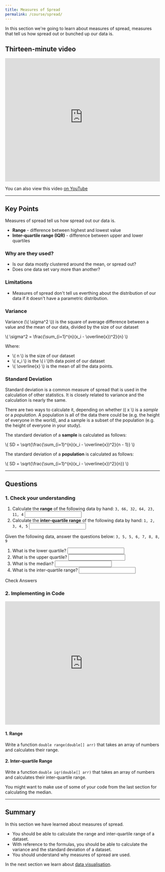 ```yaml
---
title: Measures of Spread
permalink: /course/spread/
---
```


In this section we're going to learn about measures of spread, measures that tell us how spread out or bunched up our data is.

## Thirteen-minute video

<iframe width="100%" height="400px" src="https://www.youtube-nocookie.com/embed/a6u8GKgLIU4" frameborder="0" allow="accelerometer; autoplay; clipboard-write; encrypted-media; gyroscope; picture-in-picture" allowfullscreen></iframe>

You can also view this video [on YouTube](https://youtu.be/a6u8GKgLIU4)

---

<script src="https://polyfill.io/v3/polyfill.min.js?features=es6"></script>
<script id="MathJax-script" src="https://cdn.jsdelivr.net/npm/mathjax@3/es5/tex-mml-chtml.js"></script>


## Key Points

Measures of spread tell us how spread out our data is.

* **Range** - difference between highest and lowest value
* **Inter-quartile range (IQR)** - difference between upper and lower quartiles

### Why are they used?

* Is our data mostly clustered around the mean, or spread out?
* Does one data set vary more than another?

### Limitations

* Measures of spread don't tell us everthing about the distribution of our data if it doesn't have a parametric distribution.

### Variance

Variance (\\( \sigma^2 \\)) is the square of average difference between a value and the mean of our data, divided by the size of our dataset

<p class="math">\( \sigma^2 = \frac{\sum_{i=1}^{n}(x_i - \overline{x})^2}{n} \)</p>

Where:
* \\( n \\) is the size of our dataset
* \\( x_i \\) is the \\( i \\)th data point of our dataset
* \\( \overline{x} \\) is the mean of all the data points.

### Standard Deviation

Standard deviation is a common measure of spread that is used in the calculation of other statistics. It is closely related to variance and the calculation is nearly the same.

There are two ways to calculate it, depending on whether \(( x \\) is a _sample_ or a _population_. A population is all of the data there could be (e.g. the height of everyone in the world), and a sample is a subset of the population (e.g. the height of everyone in your study).

The standard deviation of a **sample** is calculated as follows:

<p class="math">\( SD = \sqrt{\frac{\sum_{i=1}^{n}(x_i - \overline{x})^2}{n - 1}} \)</p>

The standard deviation of a **population** is calculated as follows:

<p class="math">\( SD = \sqrt{\frac{\sum_{i=1}^{n}(x_i - \overline{x})^2}{n}} \)</p>


---

## Questions

### 1. Check your understanding

1. <label for ="q1">Calculate the **range** of the following data by hand: `3, 66, 32, 64, 23, 11, 4`</label> <input type="text" id="q1" data-answer="63"/> <span id="q1c" style="display:inline-block"></span>
2. <label for ="q2">Calculate the **inter-quartile range** of the following data by hand: `1, 2, 3, 4, 5`</label> <input type="text" id="q2" data-answer="2"/> <span id="q2c" style="display:inline-block"></span>

Given the following data, answer the questions below:  `3, 5, 5, 6, 7, 8, 8, 9`

1. <label for ="q3">What is the lower quartile?</label> <input type="text" id="q3" data-answer="5"/> <span id="q3c" style="display:inline-block"></span>
2. <label for ="q4">What is the upper quartile?</label> <input type="text" id="q4" data-answer="8"/> <span id="q4c" style="display:inline-block"></span>
3. <label for ="q5">What is the median?</label> <input type="text" id="q5" data-answer="6.5"/> <span id="q5c" style="display:inline-block"></span>
4. <label for ="q6">What is the inter-quartile range?</label> <input type="text" id="q6" data-answer="3"/> <span id="q6c" style="display:inline-block"></span>

<a class="btn btn-primary" type="submit" onClick="checkAnswers('q1', 'q2', 'q3', 'q4', 'q5', 'q6')">Check Answers</a>
<script src="/assets/js/check.js"></script>

### 2. Implementing in Code

<iframe height="400px" width="100%" src="https://repl.it/@davidgundry/MathsForCSDescriptiveStatsSpread?lite=true" scrolling="no" frameborder="no" allowtransparency="true" allowfullscreen="true" sandbox="allow-forms allow-pointer-lock allow-popups allow-same-origin allow-scripts allow-modals"></iframe>

#### 1. Range

Write a function `double range(double[] arr)` that takes an array of numbers and calculates their range.

#### 2. Inter-quartile Range

Write a function `double iqr(double[] arr)` that takes an array of numbers and calculates their inter-quartile range.

You might want to make use of some of your code from the last section for calculating the median.


---

## Summary

In this section we have learned about measures of spread.

* You should be able to calculate the range and inter-quartile range of a dataset.
* With reference to the formulas, you should be able to calculate the variance and the standard deviation of a dataset.
* You should understand why measures of spread are used.

In the next section we learn about [data visualisation](../data-visualisation/).